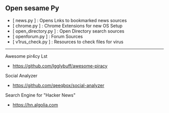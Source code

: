 ## Open sesame Py 

- [ news.py ] : Opens Lnks to bookmarked news sources 
- [ chrome.py ] : Chrome Extensions for new OS Setup
- [ open_directory.py ] : Open Directory search sources 
- [ openforum.py ] : Forum Sources 
- [ v1rus_check.py ] : Resources to check files for virus

* * * 

Awesome pir4cy Lst
- https://github.com/Igglybuff/awesome-piracy

Social Analyzer
- https://github.com/qeeqbox/social-analyzer

Search Engine for "Hacker News"
- https://hn.algolia.com
